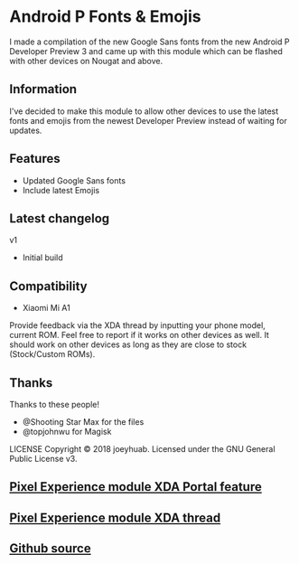 # Android P Fonts & Emojis
I made a compilation of the new Google Sans fonts from the new Android P Developer Preview 3 and came up with this module which can be flashed with other devices on Nougat and above.

## Information
I've decided to make this module to allow other devices to use the latest fonts and emojis from the newest Developer Preview instead of waiting for updates.

## Features
- Updated Google Sans fonts
- Include latest Emojis

## Latest changelog
v1
- Initial build

## Compatibility
- Xiaomi Mi A1

Provide feedback via the XDA thread by inputting your phone model, current ROM. Feel free to report if it works on other devices as well. It should work on other devices as long as they are close to stock (Stock/Custom ROMs).

## Thanks
Thanks to these people!
- @Shooting Star Max for the files
- @topjohnwu for Magisk

LICENSE
Copyright © 2018 joeyhuab. Licensed under the GNU General Public License v3.

## [Pixel Experience module XDA Portal feature](https://www.xda-developers.com/pixel-2-experience-magisk-module/)
## [Pixel Experience module XDA thread](https://forum.xda-developers.com/apps/magisk/module-pixel-2-experience-t3757137/)
## [Github source](https://github.com/joeyhuab/Android-P-Fonts-Emojis/)
